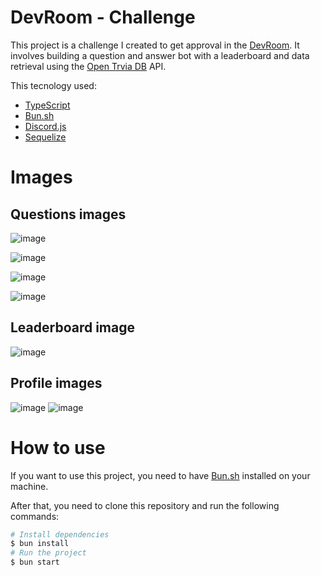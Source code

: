 # DevRoom - Challenge 

This project is a challenge I created to get approval in the [DevRoom](https://discord.gg/devroom). It involves building a question and answer bot with a leaderboard and data retrieval using the [Open Trvia DB](https://opentdb.com/) API.

This tecnology used:
- [TypeScript](https://www.typescriptlang.org/)
- [Bun.sh](https://bun.sh/)
- [Discord.js](https://discord.js.org/#/)
- [Sequelize](https://sequelize.org/)

# Images

## Questions images

![image](https://i.imgur.com/01NOZf7.png)

![image](https://i.imgur.com/ypaRjCq.png)

![image](https://i.imgur.com/kw86AMq.png)

![image](https://i.imgur.com/GVL0RD3.png)

## Leaderboard image
![image](https://i.imgur.com/XSkedDI.png)

## Profile images

![image](https://i.imgur.com/SZL1L3Z.png)
![image](https://i.imgur.com/0dn6Ski.png)

# How to use

If you want to use this project, you need to have [Bun.sh](https://bun.sh/docs/installation) installed on your machine.

After that, you need to clone this repository and run the following commands:

```bash
# Install dependencies
$ bun install
# Run the project
$ bun start
```
